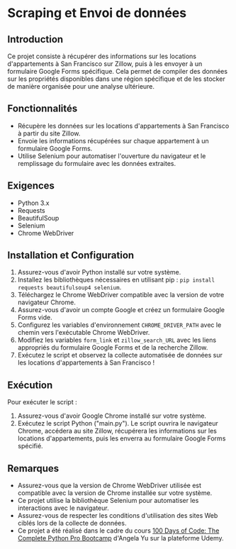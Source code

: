 # Scraping et Envoi de données

## Introduction
Ce projet consiste à récupérer des informations sur les locations d'appartements à San Francisco sur Zillow, puis à les envoyer à un formulaire Google Forms spécifique. Cela permet de compiler des données sur les propriétés disponibles dans une région spécifique et de les stocker de manière organisée pour une analyse ultérieure.

## Fonctionnalités
- Récupère les données sur les locations d'appartements à San Francisco à partir du site Zillow.
- Envoie les informations récupérées sur chaque appartement à un formulaire Google Forms.
- Utilise Selenium pour automatiser l'ouverture du navigateur et le remplissage du formulaire avec les données extraites.

## Exigences
- Python 3.x
- Requests
- BeautifulSoup
- Selenium
- Chrome WebDriver

## Installation et Configuration
1. Assurez-vous d'avoir Python installé sur votre système.
2. Installez les bibliothèques nécessaires en utilisant pip : `pip install requests beautifulsoup4 selenium`.
3. Téléchargez le Chrome WebDriver compatible avec la version de votre navigateur Chrome.
4. Assurez-vous d'avoir un compte Google et créez un formulaire Google Forms vide.
5. Configurez les variables d'environnement `CHROME_DRIVER_PATH` avec le chemin vers l'exécutable Chrome WebDriver.
6. Modifiez les variables `form_link` et `zillow_search_URL` avec les liens appropriés du formulaire Google Forms et de la recherche Zillow.
7. Exécutez le script et observez la collecte automatisée de données sur les locations d'appartements à San Francisco !

## Exécution
Pour exécuter le script :
1. Assurez-vous d'avoir Google Chrome installé sur votre système.
2. Exécutez le script Python ("main.py"). Le script ouvrira le navigateur Chrome, accédera au site Zillow, récupérera les informations sur les locations d'appartements, puis les enverra au formulaire Google Forms spécifié.

## Remarques
- Assurez-vous que la version de Chrome WebDriver utilisée est compatible avec la version de Chrome installée sur votre système.
- Ce projet utilise la bibliothèque Selenium pour automatiser les interactions avec le navigateur.
- Assurez-vous de respecter les conditions d'utilisation des sites Web ciblés lors de la collecte de données.
- Ce projet a été réalisé dans le cadre du cours [100 Days of Code: The Complete Python Pro Bootcamp](https://www.udemy.com/course/100-days-of-code/) d'Angela Yu sur la plateforme Udemy.
